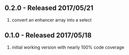 ## 0.2.0 - Released 2017/05/21

1. convert an enhancer array into a select


## 0.1.0 - Released 2017/05/18

1. initial working version with nearly 100% code coverage

